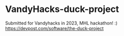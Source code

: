 # VandyHacks-duck-project
Submitted for Vandyhacks in 2023, MHL hackathon! :)
https://devpost.com/software/the-duck-project
